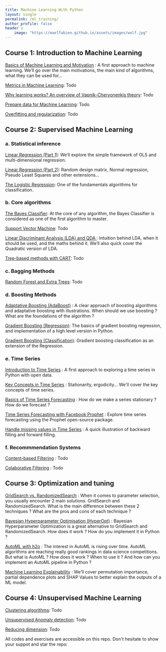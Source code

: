 ```yaml
---
title: Machine Learning With Python
layout: single
permalink: /ml_training/
author_profile: false
header :
    image: "https://maelfabien.github.io/assets/images/wolf.jpg"
---
```


## Course 1: Introduction to Machine Learning

[Basics of Machine Learning and Motivation](https://maelfabien.github.io/machinelearning/ml_base/) : A first approach to machine learning. We’ll go over the main motivations, the main kind of algorithms, what they can be used for…

[Metrics in Machine Learning](): Todo

[Why learning works? An overview of Vapnik–Chervonenkis theory](): Todo

[Prepare data for Machine Learning](): Todo

[Overfitting and regularization](): Todo

## Course 2: Supervised Machine Learning

### a. Statistical inference

[Linear Regression (Part 1)](https://maelfabien.github.io/statistics/linreg/): We’ll explore the simple framework of OLS and multi-dimensional regression.

[Linear Regression (Part 2)](https://maelfabien.github.io/statistics/linreg2/): Random design matrix, Normal regression, Pseudo Least Squares and other extensions…

[The Logistic Regression](https://maelfabien.github.io/statistics/linreg3/): One of the fundamentals algorithms for classification.

### b. Core algorithms

[The Bayes Classifier](https://maelfabien.github.io/machinelearning/bayes/): At the core of any algorithm, the Bayes Classifier is considered as one of the first algorithm to master.

[Support Vector Machine](): Todo

[Linear Discriminant Analysis (LDA) and QDA ](https://maelfabien.github.io/machinelearning/LDA/): Intuition behind LDA, when it should be used, and the maths behind it. We’ll also quick cover the Quadratic version of LDA.

[Tree-based methods with CART](): Todo

### c. Bagging Methods

[Random Forest and Extra Trees](): Todo

### d. Boosting Methods

[Adaptative Boosting (AdaBoost)](https://maelfabien.github.io/machinelearning/adaboost/) : A clear approach of boosting algorithms and adaptative boosting with illustrations. When should we use boosting ? What are the foundations of the algorithm ?

[Gradient Boosting (Regression)](https://maelfabien.github.io/machinelearning/GradientBoost/): The basics of gradient boosting regression, and implementation of a high level version in Python.

[Gradient Boosting (Classification)](https://maelfabien.github.io/machinelearning/GradientBoostC/): Gradient boosting classification as an extension of the Regression.

### e. Time Series

[Introduction to Time Series](https://maelfabien.github.io/statistics/TimeSeries1/) : A first approach to exploring a time series in Python with open data.

[Key Concepts in Time Series](https://maelfabien.github.io/statistics/TimeSeries2/) : Stationarity, ergodicity... We'll cover the key concepts of time series.

[Basics of Time Series Forecasting](https://maelfabien.github.io/statistics/TimeSeries3/) : How do we make a series stationary ? How do we forecast ?

[Time Series Forecasting with Facebook Prophet](https://maelfabien.github.io/statistics/TimeSeries4/) : Explore time series forecasting using the Prophet open-source package.

[Handle missing values in Time Series](https://maelfabien.github.io/statistics/TimeSeries5/) : A quick illustration of backward filling and forward filling.

### f. Recommmendation Systems

[Content-based Filtering]() : Todo

[Colaborative Filtering]() : Todo

## Course 3: Optimization and tuning

[GridSearch vs. RandomizedSearch](https://maelfabien.github.io/machinelearning/GridRand/) : When it comes to parameter selection, you usually encounter 2 main solutions. GridSearch and RandomizedSearch. What is the main difference between these 2 techniques ? What are the pros and cons of each technique ?

[Bayesian Hyperparameter Optimisation (HyperOpt)](https://maelfabien.github.io/machinelearning/HyperOpt/) : Bayesian Hyperparameter Optimization is a great alternative to GridSearch and RandomizedSearch. How does it work ? How do you implement it in Python ?

[AutoML with h2o](https://maelfabien.github.io/machinelearning/AutoML/) : The interest in AutoML is rising over time. AutoML algorithms are reaching really good rankings in data science competitions. But what is AutoML ? How does it work ? When to use it ? And how can you implement an AutoML pipeline in Python ?

[Machine Learning Explainability](https://maelfabien.github.io/machinelearning/Explainability/) : We'll cover permutation importance, partial dependence plots and SHAP Values to better explain the outputs of a ML model.

## Course 4: Unsupervised Machine Learning

[Clustering algorithms](): Todo

[Unsupervised Anomaly detection](): Todo

[Reducing dimension](): Todo



All codes and exercises are accessible on this repo. Don't hesitate to show your suppot and star the repo:

<div class="github-card" data-github="maelfabien/Machine_Learning_Tutorials" data-width="100%" data-height="" data-theme="default"></div>
<script src="//cdn.jsdelivr.net/github-cards/latest/widget.js"></script>


<script type="text/javascript" src="//downloads.mailchimp.com/js/signup-forms/popup/unique-methods/embed.js" data-dojo-config="usePlainJson: true, isDebug: false"></script><script type="text/javascript">window.dojoRequire(["mojo/signup-forms/Loader"], function(L) { L.start({"baseUrl":"mc.us3.list-manage.com","uuid":"c76a8e2ec2bd989affb9a074f","lid":"4646542adb","uniqueMethods":true}) })</script>
